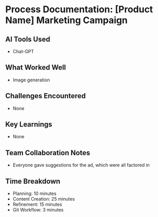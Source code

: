 # Process Documentation: [Product Name] Marketing Campaign

## AI Tools Used
- Chat-GPT

## What Worked Well
- Image generation

## Challenges Encountered
- None

## Key Learnings
- None

## Team Collaboration Notes
- Everyone gave suggestions for the ad, which were all factored in

## Time Breakdown
- Planning: 10 minutes
- Content Creation: 25 minutes
- Refinement: 15 minutes
- Git Workflow: 3 minutes
